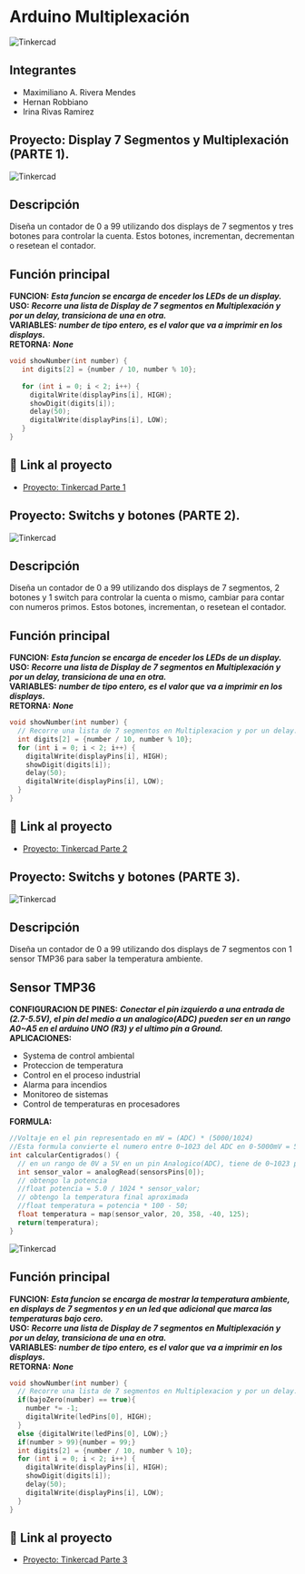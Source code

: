 # Arduino Multiplexación
![Tinkercad](./IMG/ArduinoTinkercad.jpg)


## Integrantes 
- Maximiliano A. Rivera Mendes
- Hernan Robbiano
- Irina Rivas Ramirez


## Proyecto: Display 7 Segmentos y Multiplexación (PARTE 1).
![Tinkercad](./IMG/Arduino-multiplexor.png)


## Descripción
Diseña un contador de 0 a 99 utilizando dos displays de 7 segmentos y tres botones para
controlar la cuenta. Estos botones, incrementan, decrementan o resetean el contador.

## Función principal
**FUNCION:** ___Esta funcion se encarga de enceder los LEDs de un display.___\
**USO:** ___Recorre una lista de Display de 7 segmentos en Multiplexación y por un delay, transiciona de una en otra.___\
**VARIABLES:** ___number de tipo entero, es el valor que va a imprimir en los displays.___\
**RETORNA:** ___None___

~~~ C
void showNumber(int number) {
   int digits[2] = {number / 10, number % 10};
   
   for (int i = 0; i < 2; i++) {
     digitalWrite(displayPins[i], HIGH);
     showDigit(digits[i]);
     delay(50);
     digitalWrite(displayPins[i], LOW);
   }
}
~~~

## :robot: Link al proyecto
- [Proyecto: Tinkercad Parte 1](https://www.tinkercad.com/things/6XI9OxBgVjY)


## Proyecto: Switchs y botones (PARTE 2).
![Tinkercad](./IMG/Arduino_Switch&Buttons.png)


## Descripción
Diseña un contador de 0 a 99 utilizando dos displays de 7 segmentos, 2  botones y 1 switch para
controlar la cuenta o mismo, cambiar para contar con numeros primos.
Estos botones, incrementan, o resetean el contador.

## Función principal
**FUNCION:** ___Esta funcion se encarga de enceder los LEDs de un display.___\
**USO:** ___Recorre una lista de Display de 7 segmentos en Multiplexación y por un delay, transiciona de una en otra.___\
**VARIABLES:** ___number de tipo entero, es el valor que va a imprimir en los displays.___\
**RETORNA:** ___None___

~~~ C
void showNumber(int number) {
  // Recorre una lista de 7 segmentos en Multiplexacion y por un delay.
  int digits[2] = {number / 10, number % 10};
  for (int i = 0; i < 2; i++) {
    digitalWrite(displayPins[i], HIGH);
    showDigit(digits[i]);
    delay(50);
    digitalWrite(displayPins[i], LOW);
  }
}
~~~

## :robot: Link al proyecto
- [Proyecto: Tinkercad Parte 2](https://www.tinkercad.com/things/iZndEi24wGq)


## Proyecto: Switchs y botones (PARTE 3).
![Tinkercad](./IMG/Arduino_TMP36_SENSOR.png)


## Descripción
Diseña un contador de 0 a 99 utilizando dos displays de 7 segmentos con 1 sensor TMP36 para saber la temperatura ambiente.

## Sensor TMP36
**CONFIGURACION DE PINES:** ___Conectar el pin izquierdo a una entrada de (2.7-5.5V), el pin del medio a un analogico(ADC) pueden ser en un rango A0~A5 en el arduino UNO (R3) y el ultimo pin a Ground.___\
**APLICACIONES:**

- Systema de control ambiental
- Proteccion de temperatura
- Control en el proceso industrial 
- Alarma para incendios
- Monitoreo de sistemas
- Control de temperaturas en procesadores

**FORMULA:** 
~~~ C
//Voltaje en el pin representado en mV = (ADC) * (5000/1024)
//Esta formula convierte el numero entre 0~1023 del ADC en 0-5000mV = 5V
int calcularCentigrados() {
  // en un rango de 0V a 5V en un pin Analogico(ADC), tiene de 0~1023 posibles valores
  int sensor_valor = analogRead(sensorsPins[0]);
  // obtengo la potencia
  //float potencia = 5.0 / 1024 * sensor_valor; 
  // obtengo la temperatura final aproximada
  //float temperatura = potencia * 100 - 50;
  float temperatura = map(sensor_valor, 20, 358, -40, 125);
  return(temperatura);
}
~~~
![Tinkercad](./IMG/TMP36_SENSOR.png)


## Función principal
**FUNCION:** ___Esta funcion se encarga de mostrar la temperatura ambiente, en displays de 7 segmentos y en un led que adicional que marca las temperaturas bajo cero.___\
**USO:** ___Recorre una lista de Display de 7 segmentos en Multiplexación y por un delay, transiciona de una en otra.___\
**VARIABLES:** ___number de tipo entero, es el valor que va a imprimir en los displays.___\
**RETORNA:** ___None___

~~~ C
void showNumber(int number) {
  // Recorre una lista de 7 segmentos en Multiplexacion y por un delay.
  if(bajoZero(number) == true){
    number *= -1;
    digitalWrite(ledPins[0], HIGH);
  }
  else {digitalWrite(ledPins[0], LOW);}
  if(number > 99){number = 99;}
  int digits[2] = {number / 10, number % 10};
  for (int i = 0; i < 2; i++) {
    digitalWrite(displayPins[i], HIGH);
    showDigit(digits[i]);
    delay(50);
    digitalWrite(displayPins[i], LOW);
  }
}
~~~

## :robot: Link al proyecto
- [Proyecto: Tinkercad Parte 3](https://www.tinkercad.com/things/fkK2GnB0yXb)